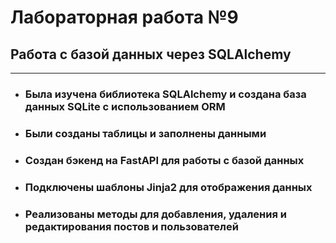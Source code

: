 # Лабораторная работа №9

## Работа с базой данных через SQLAlchemy

---

- ### Была изучена библиотека SQLAlchemy и создана база данных SQLite с использованием ORM
- ### Были созданы таблицы и заполнены данными
- ### Создан бэкенд на FastAPI для работы с базой данных
- ### Подключены шаблоны Jinja2 для отображения данных
- ### Реализованы методы для добавления, удаления и редактирования постов и пользователей